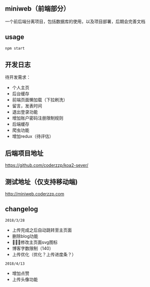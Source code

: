 ## miniweb（前端部分）
一个前后端分离项目，包括数据库的使用，以及项目部署，后期会完善文档  
## usage
```cmd
npm start
```
## 开发日志

待开发需求：
- 个人主页
- 后台缓存
- 前端页面懒加载（下拉刷洗）
- 留言，发表时间
- 退出登录功能
- 增加账户密码注册限制规则
- 后端缓存
- 爬虫功能
- 增加redux（待评估）
## 后端项目地址
https://github.com/coderzzp/koa2-sever/

## 测试地址（仅支持移动端) 

http://miniweb.coderzzp.com
## changelog
`2018/3/28`
- 上传完成之后自动跳转至主页面
- 删除blog功能
- 修改主页面svg图标
- 博客字数限制（140）
- 上传优化（优化？上传进度条？）

`2018/4/13`
- 增加点赞
- 上传头像功能